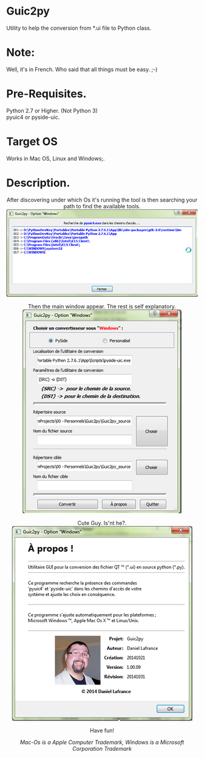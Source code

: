 # Guic2py
Utility to help the conversion from *.ui file to Python class.
# Note:
  Well, it's in French. Who said that all things must be easy. ;-)
# Pre-Requisites.
Python 2.7 or Higher. (Not Python 3)
<br>pyuic4 or pyside-uic. 
# Target OS
Works in Mac OS, Linux and Windows;.
# Description.
<div align=center>
<P>After discovering under which Os it's running the tool is then searching your path to find the available tools.<br><img src="Images/ToolScan.png"></img>
<P>Then the main window appear. The rest is self explanatory.<BR><img src="Images/MainWindow.png"></img>
<P>Cute Guy. Is'nt he?.<BR><img src="Images/About.png"></img>
<P>Have fun!
<P><G><I>Mac-Os is a Apple Computer Trademark, Windows is a Microsoft Corporation Trademark</i></g>
</div>

